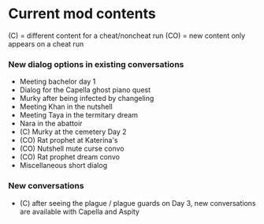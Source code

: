# Current mod contents

(C) = different content for a cheat/noncheat run
(CO) = new content only appears on a cheat run

### New dialog options in existing conversations
- Meeting bachelor day 1
- Dialog for the Capella ghost piano quest
- Murky after being infected by changeling
- Meeting Khan in the nutshell
- Meeting Taya in the termitary dream
- Nara in the abattoir
- (C) Murky at the cemetery Day 2
- (CO) Rat prophet at Katerina's
- (CO) Nutshell mute curse convo
- (CO) Rat prophet dream convo
- Miscellaneous short dialog

### New conversations
- (C) after seeing the plague / plague guards on Day 3, new conversations are available with Capella and Aspity
